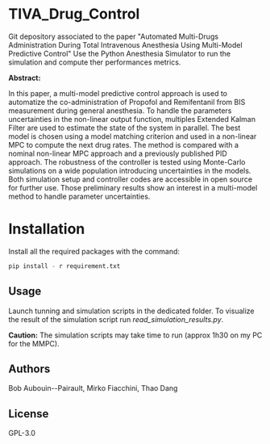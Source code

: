 # TIVA_Drug_Control

Git depository associated to the paper "Automated Multi-Drugs Administration During Total Intravenous Anesthesia Using Multi-Model Predictive Control"
Use the Python Anesthesia Simulator to run the simulation and compute ther performances metrics.

**Abstract:**

In this paper, a multi-model predictive control approach is used to automatize the co-administration of Propofol and Remifentanil from BIS measurement during general anesthesia. To handle the parameters uncertainties in the non-linear output function, multiples Extended Kalman Filter are used to estimate the state of the system in parallel. The best model is chosen using a model matching criterion and used in a non-linear MPC to compute the next drug rates. The method is compared with a nominal non-linear MPC approach and a previously published PID approach. The robustness of the controller is tested using Monte-Carlo simulations on a wide population introducing uncertainties in the models. Both simulation setup and controller codes are accessible in open source for further use. Those preliminary results show an interest in a multi-model method to handle parameter uncertainties.


# Installation 

Install all the required packages with the command:

```python
pip install - r requirement.txt
```

## Usage

Launch tunning and simulation scripts in the dedicated folder. To visualize the result of the simulation script run *read_simulation_results.py*.

**Caution:** The simulation scripts may take time to run (approx 1h30 on my PC for the MMPC).

## Authors

Bob Aubouin--Pairault, Mirko Fiacchini, Thao Dang

## License

 GPL-3.0